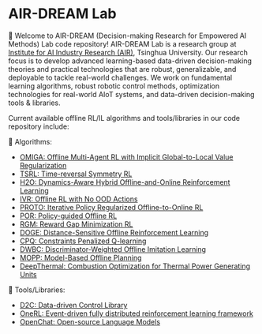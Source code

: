 # AIR-DREAM Lab
:raised_hands: Welcome to AIR-DREAM (Decision-making Research for Empowered AI Methods) Lab code repository! AIR-DREAM Lab is a research group at [Institute for AI Industry Research (AIR)](https://air.tsinghua.edu.cn/en/), Tsinghua University. Our research focus is to develop advanced learning-based data-driven decision-making theories and practical technologies that are robust, generalizable, and deployable to tackle real-world challenges. We work on fundamental learning algorithms, robust robotic control methods, optimization technologies for real-world AIoT systems, and data-driven decision-making tools & libraries.

Current available offline RL/IL algorithms and tools/libraries in our code repository include:

:dizzy: Algorithms:

- [OMIGA: Offline Multi-Agent RL with Implicit Global-to-Local Value Regularization](https://github.com/AIR-DI/OMIGA)
- [TSRL: Time-reversal Symmetry RL](https://github.com/AIR-DI/TSRL)
- [H2O: Dynamics-Aware Hybrid Offline-and-Online Reinforcement Learning](https://github.com/AIR-DI/H2O)
- [IVR: Offline RL with No OOD Actions](https://github.com/AIR-DI/IVR)
- [PROTO: Iterative Policy Regularized Offline-to-Online RL](https://github.com/AIR-DI/PROTO)
- [POR: Policy-guided Offline RL](https://github.com/AIR-DI/POR)
- [RGM: Reward Gap Minimization RL](https://github.com/AIR-DI/RGM)
- [DOGE: Distance-Sensitive Offline Reinforcement Learning](https://github.com/AIR-DI/DOGE)
- [CPQ: Constraints Penalized Q-learning](https://github.com/AIR-DI/CPQ)
- [DWBC: Discriminator-Weighted Offline Imitation Learning](https://github.com/AIR-DI/DWBC)
- [MOPP: Model-Based Offline Planning](https://github.com/AIR-DI/MOPP)
- [DeepThermal: Combustion Optimization for Thermal Power Generating Units](https://github.com/AIR-DI/DeepThermal)

:robot: Tools/Libraries:

- [D2C: Data-driven Control Library](https://github.com/AIR-DI/D2C)
- [OneRL: Event-driven fully distributed reinforcement learning framework](https://github.com/AIR-DI/onerl)
- [OpenChat: Open-source Language Models](https://github.com/AIR-DI/openchat)
